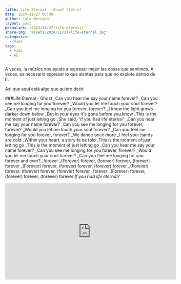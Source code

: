 ```yaml
---
title: Life Eternal - Ghost (letra)
date: 2024-11-27 06:00
author: Lalo Mercado
layout: post
permalink: /2024/11/27/life-eternal/
share-img: "assets/2024/11/27/life-eternal.jpg"
categories:
  - Vida
tags:
  - Vida
  - AE
---
```

A veces, la música nos ayuda a expresar mejor las cosas que sentimos. 
A veces, es necesario expresar lo que sientas para que no explote dentro de ti.

Así que aquí está algo que quiero decir.

###Life Eternal - Ghost
_Can you hear me say your name forever?
_Can you see me longing for you forever?
_Would you let me touch your soul forever?
_Can you feel me longing for you forever, forever?
_I know the light grows darker down below
_But in your eyes it's gone before you know
_This is the moment of just letting go
_She said, "If you had life eternal"
_Can you hear me say your name forever?
_Can you see me longing for you forever, forever?
_Would you let me touch your soul forever?
_Can you feel me longing for you forever, forever?
_We dance once more
_I feel your hands are cold
_Within your heart, a story to be told
_This is the moment of just letting go
_This is the moment of just letting go
_Can you hear me say your name forever?
_Can you see me longing for you forever, forever?
_Would you let me touch your soul forever?
_Can you feel me longing for you forever and ever?
_forever
_(Forever) forever, (forever) forever, (forever) forever
_(Forever) forever, (forever) forever, (forever) forever
_(Forever) forever, (forever) forever, (forever) forever
_forever
_(Forever) forever, (forever) forever, (forever) forever
_If you had life eternal?_

<iframe width="560" height="315" src="https://www.youtube.com/embed/lrdmIqOVzzQ?si=hdrhVMwZwbvxVpcA" title="YouTube video player" frameborder="0" allow="accelerometer; clipboard-write; encrypted-media; gyroscope; picture-in-picture; web-share" referrerpolicy="strict-origin-when-cross-origin"></iframe>

